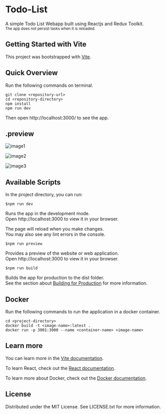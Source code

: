 # Todo-List
A simple Todo List Webapp built using Reactjs and Redux Toolkit.<br>
<sub>The app does not persist tasks when it is reloaded.</sub>

## Getting Started with Vite
This project was bootstrapped with [Vite](https://vitejs.dev/).

## Quick Overview
Run the following commands on terminal.
```
git clone <repository-url>
cd <repository-directory>
npm install
npm run dev
```
Then open http://localhost:3000/ to see the app.

## .preview
![image1](https://user-images.githubusercontent.com/96481982/233912230-eec07fc3-1390-425d-a5dd-b09dd4abac03.png)

![image2](https://user-images.githubusercontent.com/96481982/233912248-0ba4e125-3838-42df-8bb9-cd2af2022f50.png)

![image3](https://user-images.githubusercontent.com/96481982/233912261-ff092161-1d37-4d37-8b20-24924f1ab7e6.png)

## Available Scripts
 In the project directory, you can run:
 
 ```$npm run dev```
 
 Runs the app in the development mode.<br>
 Open http://localhost:3000 to view it in your browser.

 The page will reload when you make changes.<br>
 You may also see any lint errors in the console.
 
 ```$npm run preview```
 
 Provides a preview of the website or web application.<br>
 Open http://localhost:3000 to view it in your browser.
 
 ```$npm run build```

 Builds the app for production to the dist folder.<br>
 See the section about [Building for Production](https://vitejs.dev/guide/build.html) for more information.
 
 ## Docker
 Run the following commands to run the application in a docker container.
 
 ```
 cd <project-directory>
 docker build -t <image-name>:latest .
 docker run -p 3001:3000 --name <container-name> <image-name>

 ```
 
 ## Learn more
 
 You can learn more in the [Vite documentation](https://vitejs.dev/).
 
 To learn React, check out the [React documentation](https://react.dev/).
 
 To learn more about Docker, check out the [Docker documentation](https://docs.docker.com/get-started/overview/).
 
 ## License 
 
 Distributed under the MIT License. See LICENSE.txt for more information.
 

 
